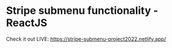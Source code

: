 # Stripe submenu functionality - ReactJS

Check it out LIVE: https://stripe-submenu-project2022.netlify.app/
